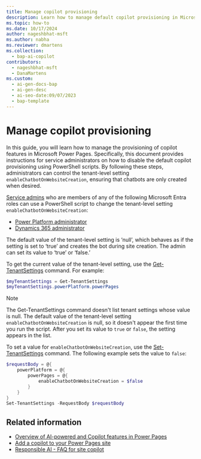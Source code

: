 ```yaml
---
title: Manage copilot provisioning
description: Learn how to manage default copilot provisioning in Microsoft Power Pages using PowerShell scripts.
ms.topic: how-to
ms.date: 10/17/2024
author: nageshbhat-msft
ms.author: nabha
ms.reviewer: dmartens
ms.collection: 
  - bap-ai-copilot
contributors:
  - nageshbhat-msft
  - DanaMartens
ms.custom:
  - ai-gen-docs-bap
  - ai-gen-desc
  - ai-seo-date:09/07/2023
  - bap-template
---
```


# Manage copilot provisioning

In this guide, you will learn how to manage the provisioning of copilot features in Microsoft Power Pages. Specifically, this document provides instructions for service administrators on how to disable the default copilot provisioning using PowerShell scripts. By following these steps, administrators can control the tenant-level setting `enableChatbotOnWebsiteCreation`, ensuring that chatbots are only created when desired.

[Service admins](/power-platform/admin/use-service-admin-role-manage-tenant) who are members of any of the following Microsoft Entra roles can use a PowerShell script to change the tenant-level setting `enableChatbotOnWebsiteCreation`:

- [Power Platform administrator](/power-platform/admin/use-service-admin-role-manage-tenant#power-platform-administrator)
- [Dynamics 365 administrator](/power-platform/admin/use-service-admin-role-manage-tenant#dynamics-365-administrator)

The default value of the tenant-level setting is ‘null’, which behaves as if the setting is set to ‘true’ and creates the bot during site creation. The admin can set its value to ‘true’ or ‘false.’

To get the current value of the tenant-level setting, use the [Get-TenantSettings](/powershell/module/microsoft.powerapps.administration.powershell/get-tenantsettings) command. For example:
>

```powershell
$myTenantSettings = Get-TenantSettings
$myTenantSettings.powerPlatform.powerPages
```

> [!NOTE]
> The Get-TenantSettings command doesn't list tenant settings whose value is null. The default value of the tenant-level setting `enableChatbotOnWebsiteCreation` is null, so it doesn't appear the first time you run the script. After you set its value to `true` or `false`, the setting appears in the list.

To set a value for `enableChatbotOnWebsiteCreation`, use the [Set-TenantSettings](/powershell/module/microsoft.powerapps.administration.powershell/set-tenantsettings) command. The following example sets the value to `false`:

```powershell
$requestBody = @{
    powerPlatform = @{
        powerPages = @{
            enableChatbotOnWebsiteCreation = $false
        }
    }
}
Set-TenantSettings -RequestBody $requestBody
```

## Related information

- [Overview of AI-powered and Copilot features in Power Pages](../configure/ai-copilot-overview.md)
- [Add a copilot to your Power Pages site](../getting-started/enable-chatbot.md)
- [Responsible AI - FAQ for site copilot](../faqs-chatbot.md)
